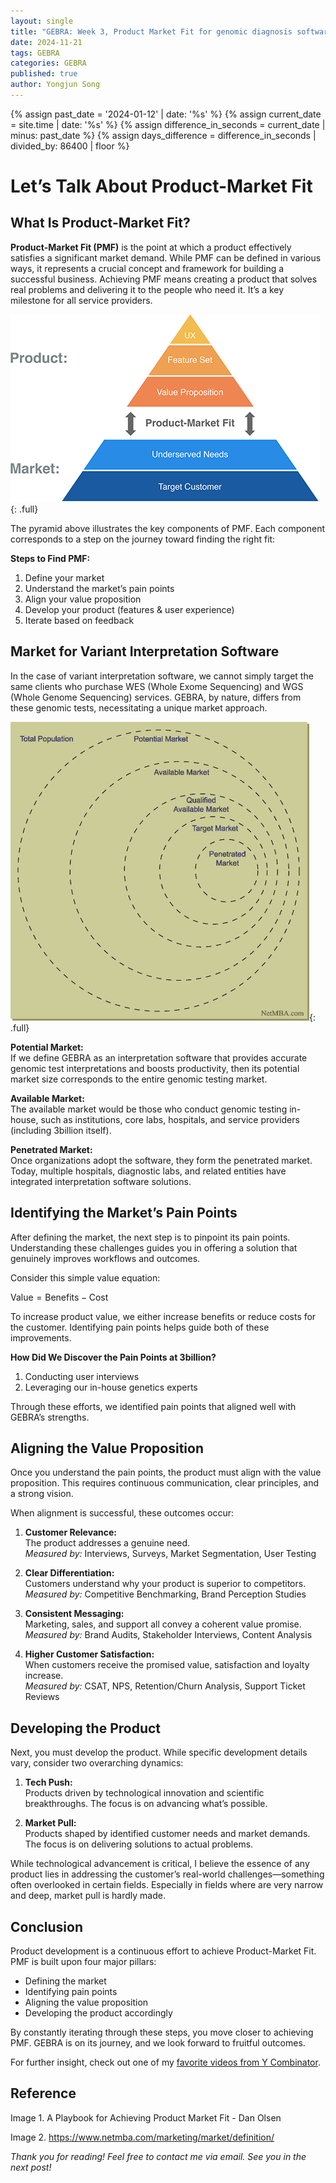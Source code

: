 ```yaml
---
layout: single
title: "GEBRA: Week 3, Product Market Fit for genomic diagnosis software"
date: 2024-11-21
tags: GEBRA
categories: GEBRA
published: true
author: Yongjun Song
---
```


{% assign past_date = '2024-01-12' | date: '%s' %}
{% assign current_date = site.time | date: '%s' %}
{% assign difference_in_seconds = current_date | minus: past_date %}
{% assign days_difference = difference_in_seconds | divided_by: 86400 | floor %}
# Let’s Talk About Product-Market Fit

## What Is Product-Market Fit?

**Product-Market Fit (PMF)** is the point at which a product effectively satisfies a significant market demand. While PMF can be defined in various ways, it represents a crucial concept and framework for building a successful business. Achieving PMF means creating a product that solves real problems and delivering it to the people who need it. It’s a key milestone for all service providers.

![Product Market Fit - by Dan Olsen](https://raw.githubusercontent.com/thedrakesng/thedrakesng.github.io/refs/heads/master/assets/image/pmf_pyramid.webp){: .full}

The pyramid above illustrates the key components of PMF. Each component corresponds to a step on the journey toward finding the right fit:

**Steps to Find PMF:**
1. Define your market
2. Understand the market’s pain points
3. Align your value proposition
4. Develop your product (features & user experience)
5. Iterate based on feedback

## Market for Variant Interpretation Software

In the case of variant interpretation software, we cannot simply target the same clients who purchase WES (Whole Exome Sequencing) and WGS (Whole Genome Sequencing) services. GEBRA, by nature, differs from these genomic tests, necessitating a unique market approach.

![Market definition from NetMBA.com](https://raw.githubusercontent.com/thedrakesng/thedrakesng.github.io/refs/heads/master/assets/image/marketdefinition_NetMBA.com.gif){: .full}

**Potential Market:**  
If we define GEBRA as an interpretation software that provides accurate genomic test interpretations and boosts productivity, then its potential market size corresponds to the entire genomic testing market.

**Available Market:**  
The available market would be those who conduct genomic testing in-house, such as institutions, core labs, hospitals, and service providers (including 3billion itself).

**Penetrated Market:**  
Once organizations adopt the software, they form the penetrated market. Today, multiple hospitals, diagnostic labs, and related entities have integrated interpretation software solutions.

## Identifying the Market’s Pain Points

After defining the market, the next step is to pinpoint its pain points. Understanding these challenges guides you in offering a solution that genuinely improves workflows and outcomes.

Consider this simple value equation:

$\text{Value} = \text{Benefits} - \text{Cost}$

To increase product value, we either increase benefits or reduce costs for the customer. Identifying pain points helps guide both of these improvements.

**How Did We Discover the Pain Points at 3billion?**  
1. Conducting user interviews
2. Leveraging our in-house genetics experts

Through these efforts, we identified pain points that aligned well with GEBRA’s strengths.

## Aligning the Value Proposition

Once you understand the pain points, the product must align with the value proposition. This requires continuous communication, clear principles, and a strong vision.

When alignment is successful, these outcomes occur:

1. **Customer Relevance:**  
   The product addresses a genuine need.  
   *Measured by:* Interviews, Surveys, Market Segmentation, User Testing

2. **Clear Differentiation:**  
   Customers understand why your product is superior to competitors.  
   *Measured by:* Competitive Benchmarking, Brand Perception Studies

3. **Consistent Messaging:**  
   Marketing, sales, and support all convey a coherent value promise.  
   *Measured by:* Brand Audits, Stakeholder Interviews, Content Analysis

4. **Higher Customer Satisfaction:**  
   When customers receive the promised value, satisfaction and loyalty increase.  
   *Measured by:* CSAT, NPS, Retention/Churn Analysis, Support Ticket Reviews

## Developing the Product

Next, you must develop the product. While specific development details vary, consider two overarching dynamics:

1. **Tech Push:**  
   Products driven by technological innovation and scientific breakthroughs. The focus is on advancing what’s possible.

2. **Market Pull:**  
   Products shaped by identified customer needs and market demands. The focus is on delivering solutions to actual problems.

While technological advancement is critical, I believe the essence of any product lies in addressing the customer’s real-world challenges—something often overlooked in certain fields. Especially in fields where are very narrow and deep, market pull is hardly made.

## Conclusion

Product development is a continuous effort to achieve Product-Market Fit. PMF is built upon four major pillars:

- Defining the market  
- Identifying pain points  
- Aligning the value proposition  
- Developing the product accordingly

By constantly iterating through these steps, you move closer to achieving PMF. GEBRA is on its journey, and we look forward to fruitful outcomes.

For further insight, check out one of my [favorite videos from Y Combinator](https://www.ycombinator.com/library/5z-the-real-product-market-fit).

## Reference
Image 1. A Playbook for Achieving Product Market Fit - Dan Olsen

Image 2. https://www.netmba.com/marketing/market/definition/

*Thank you for reading! Feel free to contact me via email. See you in the next post!*
